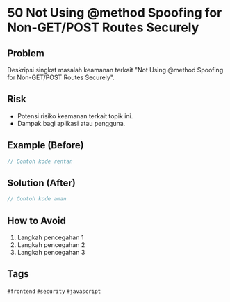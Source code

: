 # 50 Not Using @method Spoofing for Non-GET/POST Routes Securely

## Problem
Deskripsi singkat masalah keamanan terkait "Not Using @method Spoofing for Non-GET/POST Routes Securely".

## Risk
- Potensi risiko keamanan terkait topik ini.
- Dampak bagi aplikasi atau pengguna.

## Example (Before)
```javascript
// Contoh kode rentan
```

## Solution (After)
```javascript
// Contoh kode aman
```

## How to Avoid
1. Langkah pencegahan 1
2. Langkah pencegahan 2
3. Langkah pencegahan 3

## Tags
`#frontend` `#security` `#javascript`

